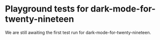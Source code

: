 # Playground tests for dark-mode-for-twenty-nineteen
We are still awaiting the first test run for dark-mode-for-twenty-nineteen.
